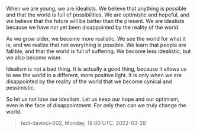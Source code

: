 

When we are young, we are idealists. We believe that anything is possible and that the world is full of possibilities. We are optimistic and hopeful, and we believe that the future will be better than the present. We are idealists because we have not yet been disappointed by the reality of the world.

As we grow older, we become more realistic. We see the world for what it is, and we realize that not everything is possible. We learn that people are fallible, and that the world is full of suffering. We become less idealistic, but we also become wiser.

 Idealism is not a bad thing. It is actually a good thing, because it allows us to see the world in a different, more positive light. It is only when we are disappointed by the reality of the world that we become cynical and pessimistic.

So let us not lose our idealism. Let us keep our hope and our optimism, even in the face of disappointment. For only then can we truly change the world.

> text-davinci-002, Monday, 18:00 UTC, 2022-03-28
